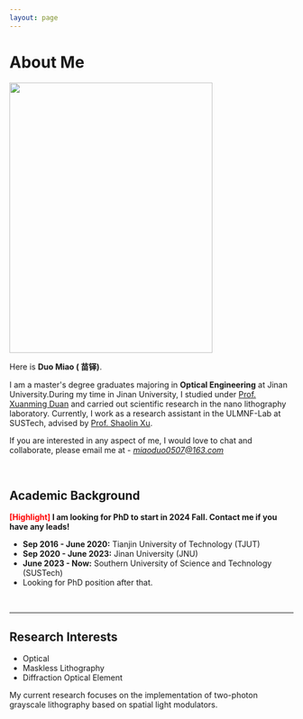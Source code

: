 ```yaml
---
layout: page
---
```


# About Me

<img src="https://miaoduo.com/miaoduo.jpg" class="floatpic" width="360" height="480">

Here is **Duo Miao ( 苗铎)**.

I am a master's degree graduates majoring in **Optical Engineering** at Jinan University.During my time in Jinan University, I studied under [Prof. Xuanming Duan](https://ipt.jnu.edu.cn/2019/0716/c16173a366282/page.psp) and carried out scientific research in the nano lithography laboratory. Currently, I work as a research assistant in the ULMNF-Lab at SUSTech, advised by [Prof. Shaolin Xu](https://www.researchgate). 

If you are interested in any aspect of me, I would love to chat and collaborate, please email me at - *miaoduo0507@163.com*

<br>

## Academic Background

**<font color='red'>[Highlight]</font> I am looking for PhD to start in 2024 Fall. Contact me if you have any leads!**

- **Sep 2016 - June 2020:** Tianjin University of Technology (TJUT)
- **Sep 2020 - June 2023:** Jinan University (JNU)
- **June 2023 - Now:** Southern University of Science and Technology (SUSTech)
-  Looking for PhD position after that.

<br>

---

## Research Interests

- Optical 
- Maskless Lithography
- Diffraction Optical Element

My current research focuses on the implementation of two-photon grayscale lithography based on spatial light modulators.

<br>

